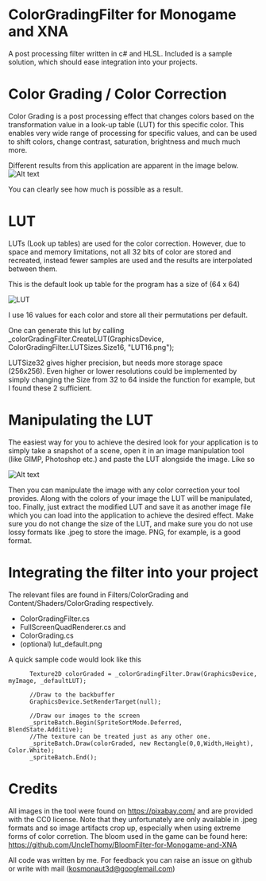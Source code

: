 # ColorGradingFilter for Monogame and XNA

A post processing filter written in c# and HLSL.
Included is a sample solution, which should ease integration into your projects.

# Color Grading / Color Correction

Color Grading is a post processing effect that changes colors based on the transformation value in a look-up table (LUT) for this specific color.
This enables very wide range of processing for specific values, and can be used to shift colors, change contrast, saturation, brightness and much much more.

Different results from this application are apparent in the image below.
![Alt text](http://i.imgur.com/PrTPR1h.png "Sample Application")

You can clearly see how much is possible as a result.

# LUT

LUTs (Look up tables) are used for the color correction. However, due to space and memory limitations, not all 32 bits of color are stored and recreated, instead fewer samples are used and the results are interpolated between them.

This is the default look up table for the program has a size of (64 x 64)

![LUT](http://i.imgur.com/72A4Kag.png)

I use 16 values for each color and store all their permutations per default.

One can generate this lut by calling 
  _colorGradingFilter.CreateLUT(GraphicsDevice, ColorGradingFilter.LUTSizes.Size16, "LUT16.png");

LUTSize32 gives higher precision, but needs more storage space (256x256). Even higher or lower resolutions could be implemented by simply changing the Size from 32 to 64 inside the function for example, but I found these 2 sufficient.

# Manipulating the LUT

The easiest way for you to achieve the desired look for your application is to simply take a snapshot of a scene, open it in an image manipulation tool (like GIMP, Photoshop etc.) and paste the LUT alongside the image. Like so

![Alt text](http://i.imgur.com/lvdNSVK.png "Sample Image with LUT")

Then you can manipulate the image with any color correction your tool provides. Along with the colors of your image the LUT will be manipulated, too. Finally, just extract the modified LUT and save it as another image file which you can load into the application to achieve the desired effect. Make sure you do not change the size of the LUT, and make sure you do not use lossy formats like .jpeg to store the image. PNG, for example, is a good format.

# Integrating the filter into your project

The relevant files are found in Filters/ColorGrading and Content/Shaders/ColorGrading respectively.
* ColorGradingFilter.cs
* FullScreenQuadRenderer.cs
and
* ColorGrading.cs
* (optional) lut_default.png

A quick sample code would look like this

```
      Texture2D colorGraded = _colorGradingFilter.Draw(GraphicsDevice, myImage, _defaultLUT);
          
      //Draw to the backbuffer
      GraphicsDevice.SetRenderTarget(null);

      //Draw our images to the screen
      _spriteBatch.Begin(SpriteSortMode.Deferred, BlendState.Additive);
      //The texture can be treated just as any other one.
      _spriteBatch.Draw(colorGraded, new Rectangle(0,0,Width,Height), Color.White);
      _spriteBatch.End();

```

# Credits
All images in the tool were found on https://pixabay.com/ and are provided with the CC0 license. Note that they unfortunately are only available in .jpeg formats and so image artifacts crop up, especially when using extreme forms of color corretion.
The bloom used in the game can be found here: https://github.com/UncleThomy/BloomFilter-for-Monogame-and-XNA

All code was written by me. For feedback you can raise an issue on github or write with mail (kosmonaut3d@googlemail.com)

